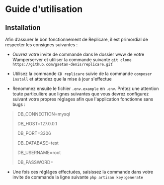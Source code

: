# Guide d'utilisation

## Installation

Afin d’assurer le bon fonctionnement de Replicare, il est primordial de respecter les consignes suivantes : 

* Ouvrez votre invite de commande dans le dossier www de votre Wamperserver et utiliser la commande suivante `git clone https://github.com/gaetan-denis/replicare.git `

* Utilisez la commande  `CD replicare` suivie de la commande `composer install` et attendez que la mise à jour s'effectue

* Renommez ensuite le fichier `.env.example` en `.env`. Prétez une attention toute particulière aux lignes suivantes que vous devrez configurez suivant votre propres réglages afin que l'application fonctionne sans bugs : 
>DB_CONNECTION=mysql
 >
>DB_HOST=127.0.0.1
>
>DB_PORT=3306
>
>DB_DATABASE=test
>
>DB_USERNAME=root
>
>DB_PASSWORD=

* Une fois ces réglâges effectuées, saisissez la commande dans votre invite de commande la ligne suivante `php artisan key:generate`
